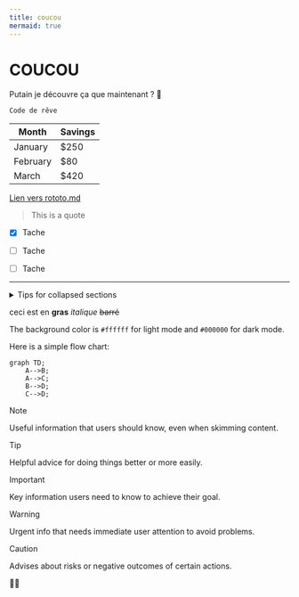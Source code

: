 ```yaml
---
title: coucou
mermaid: true
---
```



# COUCOU
Putain je découvre ça que maintenant ?  🐼

```
Code de rêve
```

| Month    | Savings |
| -------- | ------- |
| January  | $250    |
| February | $80     |
| March    | $420    |


[Lien vers rototo.md](rototo.md)

> This is a quote


- [X] Tache
- [ ] Tache
- [ ] Tache


---

<details>

<summary>Tips for collapsed sections</summary>

### You can add a header

You can add text within a collapsed section. 

You can add an image or a code block, too.

```ruby
   puts "Hello World"
```

</details>

ceci est en **gras** *italique*  ~~barré~~

The background color is `#ffffff` for light mode and `#000000` for dark mode.

Here is a simple flow chart:

```mermaid
graph TD;
    A-->B;
    A-->C;
    B-->D;
    C-->D;
```

> [!NOTE]
> Useful information that users should know, even when skimming content.

> [!TIP]
> Helpful advice for doing things better or more easily.

> [!IMPORTANT]
> Key information users need to know to achieve their goal.

> [!WARNING]
> Urgent info that needs immediate user attention to avoid problems.

> [!CAUTION]
> Advises about risks or negative outcomes of certain actions.

:man_facepalming:
